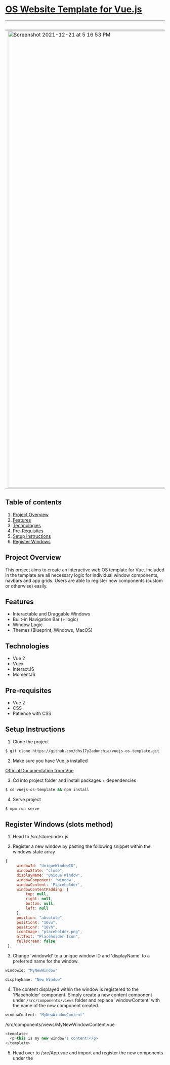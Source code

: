 # [OS Website Template for Vue.js](https://main-preview-site.netlify.app/)

| [Blueprint Theme](https://blueprint-template.netlify.app/) | [Windows Theme](https://windows-template.netlify.app/) | [MacOS Theme](https://macos-template.netlify.app/) |
| --------- | --------| ----- |
| <img width="1440" alt="Screenshot 2021-12-21 at 5 16 53 PM" src="https://user-images.githubusercontent.com/24926784/146904065-05513a29-261b-4f35-b952-5bde1599a35d.png"/> | <img width="1440" alt="Screenshot 2021-12-21 at 5 16 53 PM" src="https://user-images.githubusercontent.com/24926784/147592582-8caa82c1-1d01-400c-b34e-e5fef7fdfbaf.png"/> | <img width="1440" alt="Screenshot 2021-12-29 at 3 06 44 PM" src="https://user-images.githubusercontent.com/24926784/147636162-cc095413-a099-4b59-baf0-36467fbfee99.png"> |


## Table of contents
1. [Project Overview](#project-overview)
2. [Features](#features)
3. [Technologies](#technologies)
4. [Pre-Requisites](#pre-requisites)
5. [Setup Instructions](#setup-instructions)
6. [Register Windows](#register-windows)

<a name="project-overview"></a>
## Project Overview
This project aims to create an interactive web OS template for Vue. Included in the template are all necessary logic for individual window components, navbars and app grids. Users are able to register new components (custom or otherwise) easily. 

<a name="features"></a>
## Features
- Interactable and Draggable Windows
- Built-in Navigation Bar (+ logic)
- Window Logic
- Themes (Blueprint, Windows, MacOS)

<a name="technologies"></a>
## Technologies
- Vue 2
- Vuex 
- InteractJS
- MomentJS

<a name="pre-requisites"></a>
## Pre-requisites
- Vue 2 
- CSS 
- Patience with CSS

<a name="setup-instruction"></a>
## Setup Instructions

1. Clone the project

```bash
$ git clone https://github.com/dhs17y2adonchia/vuejs-os-template.git
```


2. Make sure you have Vue.js installed 

[Official Documentation from Vue](https://vuejs.org/v2/guide/installation.html)


3. Cd into project folder and install packages + dependencies


```bash
$ cd vuejs-os-template && npm install
```

4. Serve project

```bash
$ npm run serve
```

<a name="register-windows"></a>
## Register Windows (slots method)
1. Head to /src/store/index.js 

2. Register a new window by pasting the following snippet within the windows state array

```js
{
     windowId: "UniqueWindowID", 
     windowState: "close",
     displayName: "Unique Window",
     windowComponent: 'window',
     windowContent: 'Placeholder',
     windowContentPadding: {
         top: null,
         right: null,
         bottom: null,
         left: null
     },
     position: "absolute",
     positionX: "10vw",
     positionY: "10vh",
     iconImage: "placeholder.png",
     altText: "Placeholder Icon",
     fullscreen: false
 },
 ```
 
3. Change 'windowId' to a unique window ID and 'displayName' to a preferred name for the window.

```js
windowId: "MyNewWindow"
```

```js
displayName: "New Window"
```

4. The content displayed within the window is registered to the 'Placeholder' component. Simply create a new content component under ```/src/components/views``` folder and replace 'windowContent' with the name of the new component created. 

```js
windowContent: "MyNewWindowContent"
```

/src/components/views/MyNewWindowContent.vue
```js
<template>
  <p>this is my new window's content!</p>
</template>
```

5. Head over to /src/App.vue and import and register the new components under the <script> section.
  
```js
  import MyNewWindowContent from './components/views/MyNewWindowContent'
```
  
```js
  components: {
    ...,
    MyNewWindowContent
  }
```

6. Save all changed or created files and head to localhost to see changes.
